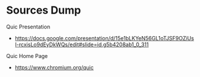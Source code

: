 # Sources Dump

Quic Presentation
- https://docs.google.com/presentation/d/15e1bLKYeN56GL1oTJSF9OZiUsI-rcxisLo9dEyDkWQs/edit#slide=id.g5b4208ab1_0_311

Quic Home Page
- https://www.chromium.org/quic
